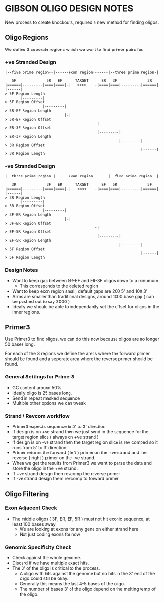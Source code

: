 GIBSON OLIGO DESIGN NOTES
=========================

New process to create knockouts, required a new method for finding oligos.

Oligo Regions
-------------

We define 3 seperate regions which we want to find primer pairs for.

### +ve Stranded Design

```
|--five prime region--|------exon region-------|--three prime region-|

   5F              5R   EF      TARGET      ER   3F              3R
|======|---------|====|====|-|   >>>>   |-|====|====|---------|======|
|------|                                                                   > 5F Region Length
       |---------|                                                         > 5F Region Offset
                 |---------|                                               > 5R-EF Region Length
                           |-|                                             > 5R-EF Region Offset
                                        |-|                                > ER-3F Region Offset
                                          |---------|                      > ER-3F Region Length
                                                    |---------|            > 3R Region Offset
                                                              |------|     > 3R Region Length
```

### -ve Stranded Design

```
|--three prime region-|------exon region-------|--five prime region--|

   3R              3F   ER      TARGET      EF   5R              5F
|======|---------|====|====|-|   <<<<   |-|====|====|---------|======|
|------|                                                                   > 3R Region Length
       |---------|                                                         > 3R Region Offset
                 |---------|                                               > 3F-ER Region Length
                           |-|                                             > 3F-ER Region Offset
                                        |-|                                > EF-5R Region Offset
                                          |---------|                      > EF-5R Region Length
                                                    |---------|            > 5F Region Offset
                                                              |------|     > 5F Region Length
```

### Design Notes
* Want to keep gap between 5R-EF and ER-3F oligos down to a minumum 
    * This corresponds to the deleted region
* Want to keep exon region small, default gaps are 200 5' and 100 3'
* Arms are smaller than traditional designs, around 1000 base gap ( can be pushed out to say 2000 )
* Ideally we should be able to independantly set the offset for oligos in the inner regions. 

Primer3
-------
Use Primer3 to find oligos, we can do this now because oligos are no longer 50 bases long.

For each of the 3 regions we define the areas where the forward primer should be found and a 
seperate area where the reverse primer should be found.

### General Settings for Primer3
* GC content around 50%
* Ideally oligo is 25 bases long.
* Send in repeat masked sequence
* Multiple other options we can tweak

### Strand / Revcom workflow
* Primer3 expects sequence in 5' to 3' direction
* If design is on +ve strand then we just send in the sequence for the target region slice ( always on +ve strand )
* If design is on -ve strand then the target region slice is rev comped so it runs from 5' to 3' direction
* Primer returns the forward ( left ) primer on the +ve strand and the reverse ( right ) primer on the -ve strand.
* When we get the results from Primer3 we want to parse the data and store the oligo in the +ve strand.
* If +ve strand design then revcomp the reverse primer
* If -ve strand design them revcomp to forward primer


Oligo Filtering
---------------

### Exon Adjacent Check
* The middle oligos ( 3F, ER, EF, 5R ) must not hit exonic sequence, at least 100 bases away
    * We are looking at exons for any gene on either strand here
    * Not just coding exons for now

### Genomic Specificity Check
* Check against the whole genome.
* Discard if we have multiple exact hits.
* The 3' of the oligo is critical to the process.
    * A oligo with hits against the genome but no hits in the 3' end of the oligo could still be okay.
    * Generally this means the last 4-5 bases of the oligo.
    * The number of bases 3' of the oligo depend on the melting temp of the oligo.

